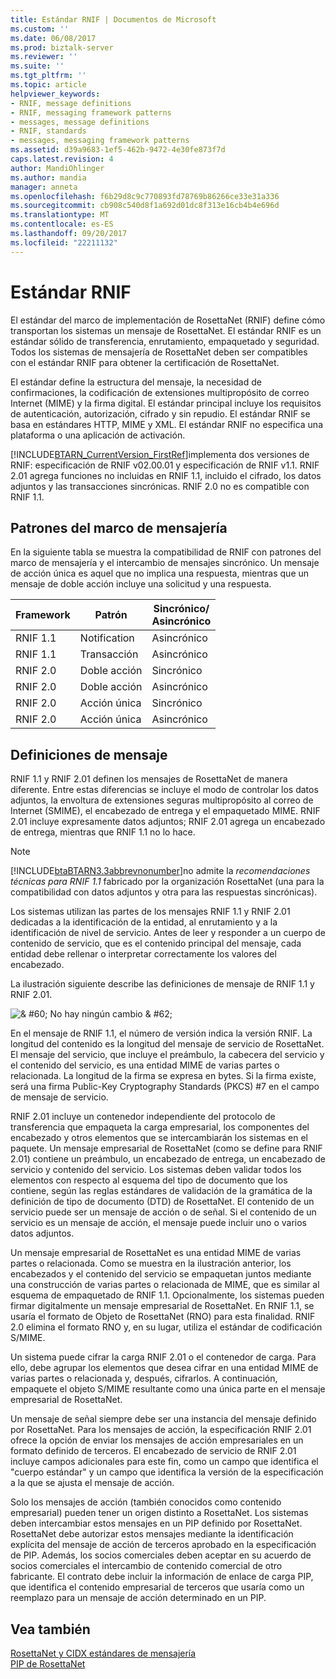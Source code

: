 ```yaml
---
title: Estándar RNIF | Documentos de Microsoft
ms.custom: ''
ms.date: 06/08/2017
ms.prod: biztalk-server
ms.reviewer: ''
ms.suite: ''
ms.tgt_pltfrm: ''
ms.topic: article
helpviewer_keywords:
- RNIF, message definitions
- RNIF, messaging framework patterns
- messages, message definitions
- RNIF, standards
- messages, messaging framework patterns
ms.assetid: d39a9683-1ef5-462b-9472-4e30fe873f7d
caps.latest.revision: 4
author: MandiOhlinger
ms.author: mandia
manager: anneta
ms.openlocfilehash: f6b29d8c9c770893fd78769b86266ce33e31a336
ms.sourcegitcommit: cb908c540d8f1a692d01dc8f313e16cb4b4e696d
ms.translationtype: MT
ms.contentlocale: es-ES
ms.lasthandoff: 09/20/2017
ms.locfileid: "22211132"
---
```

# <a name="rnif-standard"></a>Estándar RNIF
El estándar del marco de implementación de RosettaNet (RNIF) define cómo transportan los sistemas un mensaje de RosettaNet. El estándar RNIF es un estándar sólido de transferencia, enrutamiento, empaquetado y seguridad. Todos los sistemas de mensajería de RosettaNet deben ser compatibles con el estándar RNIF para obtener la certificación de RosettaNet.  
  
 El estándar define la estructura del mensaje, la necesidad de confirmaciones, la codificación de extensiones multipropósito de correo Internet (MIME) y la firma digital. El estándar principal incluye los requisitos de autenticación, autorización, cifrado y sin repudio. El estándar RNIF se basa en estándares HTTP, MIME y XML. El estándar RNIF no especifica una plataforma o una aplicación de activación.  
  
 [!INCLUDE[BTARN_CurrentVersion_FirstRef](../../includes/btarn-currentversion-firstref-md.md)]implementa dos versiones de RNIF: especificación de RNIF v02.00.01 y especificación de RNIF v1.1. RNIF 2.01 agrega funciones no incluidas en RNIF 1.1, incluido el cifrado, los datos adjuntos y las transacciones sincrónicas. RNIF 2.0 no es compatible con RNIF 1.1.  
  
## <a name="messaging-framework-patterns"></a>Patrones del marco de mensajería  
 En la siguiente tabla se muestra la compatibilidad de RNIF con patrones del marco de mensajería y el intercambio de mensajes sincrónico. Un mensaje de acción única es aquel que no implica una respuesta, mientras que un mensaje de doble acción incluye una solicitud y una respuesta.  
  
|Framework|Patrón|Sincrónico/<br />Asincrónico|  
|---------------|-------------|---------------------------------|  
|RNIF 1.1|Notification|Asincrónico|  
|RNIF 1.1|Transacción|Asincrónico|  
|RNIF 2.0|Doble acción|Sincrónico|  
|RNIF 2.0|Doble acción|Asincrónico|  
|RNIF 2.0|Acción única|Sincrónico|  
|RNIF 2.0|Acción única|Asincrónico|  
  
## <a name="message-definitions"></a>Definiciones de mensaje  
 RNIF 1.1 y RNIF 2.01 definen los mensajes de RosettaNet de manera diferente. Entre estas diferencias se incluye el modo de controlar los datos adjuntos, la envoltura de extensiones seguras multipropósito al correo de Internet (SMIME), el encabezado de entrega y el empaquetado MIME. RNIF 2.01 incluye expresamente datos adjuntos; RNIF 2.01 agrega un encabezado de entrega, mientras que RNIF 1.1 no lo hace.  
  
> [!NOTE]
>  [!INCLUDE[btaBTARN3.3abbrevnonumber](../../includes/btabtarn3-3abbrevnonumber-md.md)]no admite la *recomendaciones técnicas para RNIF 1.1* fabricado por la organización RosettaNet (una para la compatibilidad con datos adjuntos y otra para las respuestas sincrónicas).  
  
 Los sistemas utilizan las partes de los mensajes RNIF 1.1 y RNIF 2.01 dedicadas a la identificación de la entidad, al enrutamiento y a la identificación de nivel de servicio. Antes de leer y responder a un cuerpo de contenido de servicio, que es el contenido principal del mensaje, cada entidad debe rellenar o interpretar correctamente los valores del encabezado.  
  
 La ilustración siguiente describe las definiciones de mensaje de RNIF 1.1 y RNIF 2.01.  
  
 ![& #60; No hay ningún cambio & #62; ](../../adapters-and-accelerators/accelerator-rosettanet/media/rn3-rnif-message-definitions.gif "RN3_RNIF_Message_Definitions")  
  
 En el mensaje de RNIF 1.1, el número de versión indica la versión RNIF. La longitud del contenido es la longitud del mensaje de servicio de RosettaNet. El mensaje del servicio, que incluye el preámbulo, la cabecera del servicio y el contenido del servicio, es una entidad MIME de varias partes o relacionada. La longitud de la firma se expresa en bytes. Si la firma existe, será una firma Public-Key Cryptography Standards (PKCS) #7 en el campo de mensaje de servicio.  
  
 RNIF 2.01 incluye un contenedor independiente del protocolo de transferencia que empaqueta la carga empresarial, los componentes del encabezado y otros elementos que se intercambiarán los sistemas en el paquete. Un mensaje empresarial de RosettaNet (como se define para RNIF 2.01) contiene un preámbulo, un encabezado de entrega, un encabezado de servicio y contenido del servicio. Los sistemas deben validar todos los elementos con respecto al esquema del tipo de documento que los contiene, según las reglas estándares de validación de la gramática de la definición de tipo de documento (DTD) de RosettaNet. El contenido de un servicio puede ser un mensaje de acción o de señal. Si el contenido de un servicio es un mensaje de acción, el mensaje puede incluir uno o varios datos adjuntos.  
  
 Un mensaje empresarial de RosettaNet es una entidad MIME de varias partes o relacionada. Como se muestra en la ilustración anterior, los encabezados y el contenido del servicio se empaquetan juntos mediante una construcción de varias partes o relacionada de MIME, que es similar al esquema de empaquetado de RNIF 1.1. Opcionalmente, los sistemas pueden firmar digitalmente un mensaje empresarial de RosettaNet. En RNIF 1.1, se usaría el formato de Objeto de RosettaNet (RNO) para esta finalidad. RNIF 2.0 elimina el formato RNO y, en su lugar, utiliza el estándar de codificación S/MIME.  
  
 Un sistema puede cifrar la carga RNIF 2.01 o el contenedor de carga. Para ello, debe agrupar los elementos que desea cifrar en una entidad MIME de varias partes o relacionada y, después, cifrarlos. A continuación, empaquete el objeto S/MIME resultante como una única parte en el mensaje empresarial de RosettaNet.  
  
 Un mensaje de señal siempre debe ser una instancia del mensaje definido por RosettaNet. Para los mensajes de acción, la especificación RNIF 2.01 ofrece la opción de enviar los mensajes de acción empresariales en un formato definido de terceros. El encabezado de servicio de RNIF 2.01 incluye campos adicionales para este fin, como un campo que identifica el "cuerpo estándar" y un campo que identifica la versión de la especificación a la que se ajusta el mensaje de acción.  
  
 Solo los mensajes de acción (también conocidos como contenido empresarial) pueden tener un origen distinto a RosettaNet. Los sistemas deben intercambiar estos mensajes en un PIP definido por RosettaNet. RosettaNet debe autorizar estos mensajes mediante la identificación explícita del mensaje de acción de terceros aprobado en la especificación de PIP. Además, los socios comerciales deben aceptar en su acuerdo de socios comerciales el intercambio de contenido comercial de otro fabricante. El contrato debe incluir la información de enlace de carga PIP, que identifica el contenido empresarial de terceros que usaría como un reemplazo para un mensaje de acción determinado en un PIP.  
  
## <a name="see-also"></a>Vea también  
 [RosettaNet y CIDX estándares de mensajería](../../adapters-and-accelerators/accelerator-rosettanet/rosettanet-and-cidx-messaging-standards.md)   
 [PIP de RosettaNet](../../adapters-and-accelerators/accelerator-rosettanet/rosettanet-pips.md)